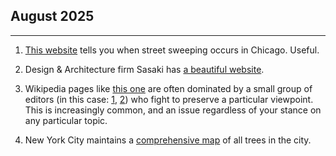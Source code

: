 ## August 2025

---

1. [This website](https://www.wethesweeple.com/) tells you when street sweeping occurs in Chicago. Useful.

2. Design & Architecture firm Sasaki has [a beautiful website](https://www.sasaki.com/).

3. Wikipedia pages like [this one](https://en.wikipedia.org/wiki/COVID-19_lab_leak_theory) are often dominated by a small group of editors (in this case: [1](https://sigma.toolforge.org/usersearch.py?name=Bon+courage&page=COVID-19+lab+leak+theory&max=500&server=enwiki), [2](https://sigma.toolforge.org/usersearch.py?name=TarnishedPath&page=COVID-19+lab+leak+theory&max=500&server=enwiki)) who fight to preserve a particular viewpoint. This is increasingly common, and an issue regardless of your stance on any particular topic.

4. New York City maintains a [comprehensive map](https://tree-map.nycgovparks.org/) of all trees in the city.
